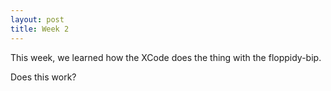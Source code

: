 ```yaml
---
layout: post
title: Week 2
---
```

This week, we learned how the XCode does the thing with the floppidy-bip.

Does this work?
